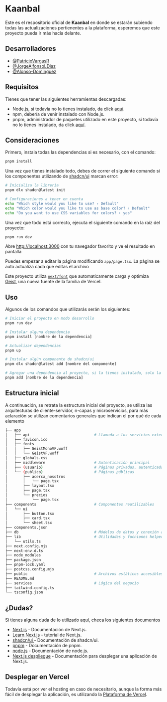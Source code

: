 # Kaanbal

Este es el respositorio oficial de **Kaanbal** en donde se estarán subiendo todas las
actualizaciones pertienentes a la plataforma, esperemos que este proyecto pueda ir
más hacía delante.


## Desarrolladores

* [@PatricioVargasR](https://github.com/PatricioVargasR)
* [@JorgeAlfonsoLDiaz](https://github.com/JorgeAlfonsoLDiaz)
* [@Alonso-Dominguez](https://github.com/Alonso-Dominguez)

## Requisitos

Tienes que tener las siguientes herramientas descargadas:
* Node.js, si todavía no lo tienes instalado, da click [aquí](https://nodejs.org/en/download/package-manager).
* npm, debería de venir instalado con Node.js.
* pnpm, administrador de paquetes utilizado en este proyecto, si todavía no lo tienes instalado, da click [aquí](https://pnpm.io/es/installation).


## Consideraciones

Primero, instala todas las dependencias si es necesario, con el comando:

```bash
pnpm install
```

Una vez que tienes instalado todo, debes de correr el siguiente comando si los componentes utilizando de [shadcn/ui](https://ui.shadcn.com/) marcan error:

```bash
# Inicializa la librería
pnpm dlx shadcn@latest init

# Configuraciones a tener en cuenta
echo "Which style would you like to use? › Default"
echo "Which color would you like to use as base color? › Default"
echo "Do you want to use CSS variables for colors? › yes"
```
Una vez que todo está correcto, ejecuta el siguiente comando en la raíz del proyecto:

```bash
pnpm run dev
```

Abre [http://localhost:3000](http://localhost:3000) con tu navegador favorito y ve el resultado en pantalla

Puedes empezar a editar la página modificando `app/page.tsx`. La página se auto actualiza cada que editas el archivo

Este proyecto utiliza [`next/font`](https://nextjs.org/docs/app/building-your-application/optimizing/fonts) que automaticamente carga y optimiza [Geist](https://vercel.com/font), una nueva fuente de la familia de Vercel.

## Uso

Algunos de los comandos que utilizarás serán los siguientes:

```bash
# Iniciar el proyecto en modo desarrollo
pnpm run dev

# Instalar alguna dependencia
pnpm install [nombre de la dependencia]

# Actualizar dependencias
pnpm up

# Instalar algún componente de shadcn/ui
pnpm dlx shadcn@latest add [nombre del componente]

# Agregar una dependencia al proyecto, si la tienes instalada, solo la reutilizas
pnpm add [nombre de la dependencia]
```

## Estructura inicial

A continuación, se retrata la estructura inicial del proyecto, se utiliza las arquitecturas de cliente-servidor, n-capas y microservicios, para más aclaración se utilizan comentarios generales que indican el por qué de cada elemento

```bash
├── app
│   ├── api                             # Llamada a los servicios externos
│   ├── favicon.ico
│   ├── fonts
│   │   ├── GeistMonoVF.woff
│   │   └── GeistVF.woff
│   ├── globals.css
│   ├── middleware                      # Autenticación principal
│   ├── (usuario)                       # Páginas privadas, autenticadas
│   └── (publico)                       # Páginas públicas
│       ├── acerca_nosotros
│       │   └── page.tsx
│       ├── layout.tsx
│       ├── page.tsx
│       └── precios
│           └── page.tsx
├── components                          # Componentes reutilizables
│   └── ui
│       ├── button.tsx
│       ├── card.tsx
│       └── sheet.tsx
├── components.json
├── db                                  # Módelos de datos y conexión a la base de datos
├── lib                                 # Utilidades y fucniones helper
│   └── utils.ts
├── next.config.mjs
├── next-env.d.ts
├── node_modules
├── package.json
├── pnpm-lock.yaml
├── postcss.config.mjs
├── public                              # Archivos estáticos accesibles públicamente
├── README.md
├── services                            # Lógica del negocio
├── tailwind.config.ts
└── tsconfig.json
```

## ¿Dudas?

Si tienes alguna duda de lo utilizado aquí, checa los siguientes documentos

- [Next.js](https://nextjs.org/docs) - Documentación de Next.js.
- [Learn Next.js](https://nextjs.org/learn) - tutorial de Next.js.
- [shadcn/ui ](https://ui.shadcn.com/docs) - Documentación de shadcn/ui.
- [pnpm](https://pnpm.io/es/motivation) - Documentación de pnpm.
- [node.js](https://nodejs.org/docs/latest/api/) - Documentación de node.js.
- [Next.js despliegue](https://nextjs.org/docs/app/building-your-application/deploying) - Documentación para desplegar una aplicación de Next.js.

## Desplegar en Vercel

Todavía está por ver el hosting en caso de necesitarlo, aunque la forma más fácil de desplegar la aplicación, es utilizando la [Plataforma de Vercel](https://vercel.com/new?utm_medium=default-template&filter=next.js&utm_source=create-next-app&utm_campaign=create-next-app-readme).
